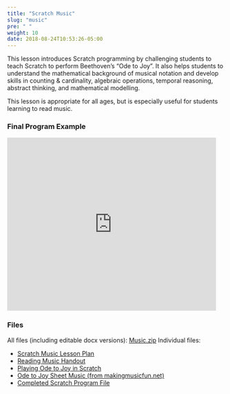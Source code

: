 ```yaml
---
title: "Scratch Music"
slug: "music"
pre: " "
weight: 10
date: 2018-08-24T10:53:26-05:00
---
```


This lesson introduces Scratch programming by challenging students to teach Scratch to perform Beethoven’s “Ode to Joy”. It also helps students to understand the mathematical background of musical notation and develop skills in counting &amp; cardinality, algebraic operations, temporal reasoning, abstract thinking, and mathematical modelling.

This lesson is appropriate for all ages, but is especially useful for students learning to read music.

### Final Program Example
<iframe allowtransparency="true" width="485" height="402" src="http://scratch.mit.edu/projects/embed/11857627/?autostart=false" frameborder="0" allowfullscreen=""></iframe>
		
### Files
All files (including editable docx versions): <a href="ScratchCurriculum/Music.zip">Music.zip</a>
Individual files:
* <a href="ScratchCurriculum/Music/Scratch Music Lesson Plan.pdf">Scratch Music Lesson Plan</a>
* <a href="ScratchCurriculum/Music/Reading Music [Handout].pdf">Reading Music Handout</a>
* <a href="ScratchCurriculum/Music/Playing Ode to Joy in Scratch [handout].pdf">Playing Ode to Joy in Scratch</a>
* <a href="http://makingmusicfun.net/pdf/sheet_music/ode-to-joy-sheet-music.pdf">Ode to Joy Sheet Music (from makingmusicfun.net)</a>
* <a href="ScratchCurriculum/Music/Ode to Joy.sb2">Completed Scratch Program File</a>